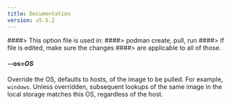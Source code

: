 ```yaml
---
title: Documentation
version: v5.5.2
---
```


####> This option file is used in:
####>   podman create, pull, run
####> If file is edited, make sure the changes
####> are applicable to all of those.
#### **--os**=*OS*

Override the OS, defaults to hosts, of the image to be pulled. For example, `windows`.
Unless overridden, subsequent lookups of the same image in the local storage matches this OS, regardless of the host.
